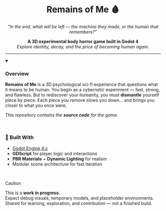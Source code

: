 <h1 align="center">Remains of Me 🩸</h1>

<p align="center">
  <em>"In the end, what will be left — the machine they made, or the human that remembers?"</em>
</p>

<p align="center">
  <b>A 3D experimental body horror game built in Godot 4</b><br>
  <i>Explore identity, decay, and the price of becoming human again.</i>
</p>

---

<details open>
<summary><h3>Overview</h3></summary>

**Remains of Me** is a 3D psychological sci-fi experience that questions what it means to be human. You begin as a cybernetic experiment — fast, strong, and flawless. But to rediscover your humanity, you must **dismantle** yourself piece by piece. Each piece you remove slows you down… and brings you closer to what you once were.

*This repository contains the **source code** for the game.*

</details>

<br>

<h3>🧩 Built With</h3>

- [Godot Engine 4.x](https://godotengine.org)  
- **GDScript** for player logic and interactions  
- **PBR Materials** + **Dynamic Lighting** for realism  
- Modular scene architecture for fast iteration  

<br>

> [!CAUTION]
> This is a **work in progress.**  
> Expect debug visuals, temporary models, and placeholder environments.  
> Shared for learning, exploration, and contribution — not a finished build.

